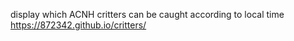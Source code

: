 display which ACNH critters can be caught according to local time
https://872342.github.io/critters/
